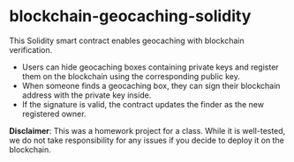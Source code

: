 # blockchain-geocaching-solidity

This Solidity smart contract enables geocaching with blockchain verification.

- Users can hide geocaching boxes containing private keys and register them on the blockchain using the corresponding public key.
- When someone finds a geocaching box, they can sign their blockchain address with the private key inside.
- If the signature is valid, the contract updates the finder as the new registered owner.

**Disclaimer**: This was a homework project for a class. While it is well-tested, we do not take responsibility for any issues if you decide to deploy it on the blockchain.
